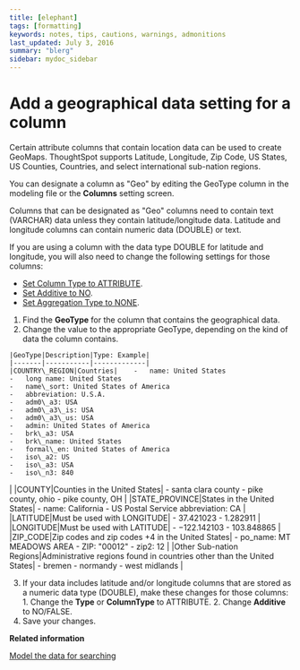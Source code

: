 ```yaml
---
title: [elephant]
tags: [formatting]
keywords: notes, tips, cautions, warnings, admonitions
last_updated: July 3, 2016
summary: "blerg"
sidebar: mydoc_sidebar
---
```

# Add a geographical data setting for a column

Certain attribute columns that contain location data can be used to create GeoMaps. ThoughtSpot supports Latitude, Longitude, Zip Code, US States, US Counties, Countries, and select international sub-nation regions.

You can designate a column as "Geo" by editing the GeoType column in the modeling file or the **Columns** setting screen.

Columns that can be designated as "Geo" columns need to contain text \(VARCHAR\) data unless they contain latitude/longitude data. Latitude and longitude columns can contain numeric data \(DOUBLE\) or text.

If you are using a column with the data type DOUBLE for latitude and longitude, you will also need to change the following settings for those columns:

-   [Set Column Type to ATTRIBUTE](change_column_type.html#).
-   [Set Additive to NO](change_column_additive.html#).
-   [Set Aggregation Type to NONE](change_aggreg_type.html#).

1.   Find the **GeoType** for the column that contains the geographical data. 
2.   Change the value to the appropriate GeoType, depending on the kind of data the column contains. 

    |GeoType|Description|Type: Example|
    |-------|-----------|-------------|
    |COUNTRY\_REGION|Countries|    -   name: United States
    -   long name: United States
    -   name\_sort: United States of America
    -   abbreviation: U.S.A.
    -   adm0\_a3: USA
    -   adm0\_a3\_is: USA
    -   adm0\_a3\_us: USA
    -   admin: United States of America
    -   brk\_a3: USA
    -   brk\_name: United States
    -   formal\_en: United States of America
    -   iso\_a2: US
    -   iso\_a3: USA
    -   iso\_n3: 840
|
    |COUNTY|Counties in the United States|     -   santa clara county
    -   pike county, ohio
    -   pike county, OH
 |
    |STATE\_PROVINCE|States in the United States|    -   name: California
    -   US Postal Service abbreviation: CA
|
    |LATITUDE|Must be used with LONGITUDE|    -   37.421023
    -   1.282911
|
    |LONGITUDE|Must be used with LATITUDE|    -   −122.142103
    -   103.848865
|
    |ZIP\_CODE|Zip codes and zip codes +4 in the United States|    -   po\_name: MT MEADOWS AREA
    -   ZIP: "00012"
    -   zip2: 12
|
    |Other Sub-nation Regions|Administrative regions found in countries other than the United States|     -   bremen
    -   normandy
    -   west midlands
 |

3.   If your data includes latitude and/or longitude columns that are stored as a numeric data type \(DOUBLE\), make these changes for those columns: 
    1.   Change the **Type** or **ColumnType** to ATTRIBUTE. 
    2.   Change **Additive** to NO/FALSE. 
4.   Save your changes. 

**Related information**  


[Model the data for searching](semantic_modeling.html#)

